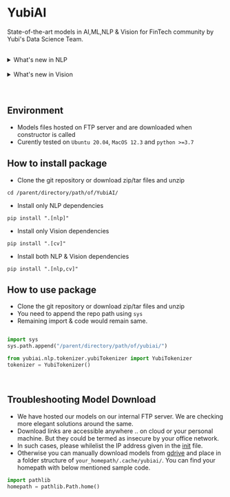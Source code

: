 # YubiAI

State-of-the-art models in AI,ML,NLP & Vision for FinTech community by Yubi's Data Science Team.
<br>
<br>

<details>
<summary>What's new in NLP</summary>
<p>

* Oct 2022
    * [YubiTokenizer trained on FinTech multilingual data](./yubiai/nlp/tokenizer/)
    * [YubiBERT Micro Encoder4](./yubiai/nlp/yubiEmbeddings/)
* Nov 2022
    * [YubiBERT Small Encoder8](./yubiai/nlp/yubiEmbeddings/)
    * [HuggingFace Supported YubiTokenizers](./yubiai/nlp/tokenizer/)
* Dec 2022
    * [YuLan V1 - Yubi's Text Language Detection](./yubiai/nlp/language_detection/)
    * [TrueCaser Model v1](./yubiai/nlp/seq2seq/)
    * [Character-2-Text generation Model v1](./yubiai/nlp/seq2seq/)
* Feb 2023
    * [YuLan V2 - Yubi's Text Language Detection](./yubiai/nlp/language_detection/)


</p>
</details>
</br>

<details><summary>What's new in Vision</summary><p>

* January 2023
    * [Image Augmentations (Random rotate & croppings)](./yubiai/vision/utility/)
    * [Document Skew Detection v1](./yubiai/vision/skew_detection/)
* March 2023
    * [Fintech Document Segmentation model v1](./yubiai/vision/document_segmentation/)

</p></details>
</br>
<br>


## Environment
* Models files hosted on FTP server and are downloaded when constructor is called
* Curently tested on `Ubuntu 20.04`, `MacOS 12.3` and `python >=3.7`

## How to install package
* Clone the git repository or download zip/tar files and unzip
```
cd /parent/directory/path/of/YubiAI/
```
* Install only NLP dependencies
```
pip install ".[nlp]"
```
* Install only Vision dependencies
```
pip install ".[cv]"
```
* Install both NLP & Vision dependencies
```
pip install ".[nlp,cv]"
```

## How to use package
* Clone the git repository or download zip/tar files and unzip
* You need to append the repo path using `sys`
* Remaining import & code would remain same.

```python

import sys
sys.path.append("/parent/directory/path/of/yubiai/")

from yubiai.nlp.tokenizer.yubiTokenizer import YubiTokenizer
tokenizer = YubiTokenizer()

```

<br>

## Troubleshooting Model Download
* We have hosted our models on our internal FTP server. We are checking more elegant solutions around the same.
* Download links are accessible anywhere .. on cloud or your personal machine. But they could be termed as insecure by your office network.
* In such cases, please whilelist the IP address given in the [init](./yubiai/__init__.py) file.
* Otherwise you can manually download models from [gdrive](https://drive.google.com/drive/folders/1K_A57Gzj0wiQynarnlbJhfejzf8Et_e1) and place in a folder structure of `your_homepath/.cache/yubiai/`. You can find your homepath with below mentioned sample code.
```python
import pathlib
homepath = pathlib.Path.home()
```

</br>